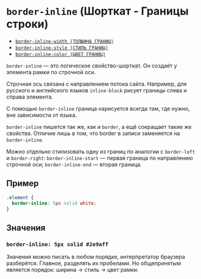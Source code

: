 # `border-inline` (Шорткат - Границы строки)

- [`border-inline-width (ТОЛЩИНА ГРАНИЦ)`](<./border-inline-width (ТОЛЩИНА ГРАНИЦ).md>)
- [`border-inline-style (СТИЛЬ ГРАНИЦ)`](<./border-inline-style (СТИЛЬ ГРАНИЦ).md>)
- [`border-inline-color (ЦВЕТ ГРАНИЦ)`](<./border-inline-color (ЦВЕТ ГРАНИЦ).md>)

`border-inline` — это логическое свойство-шорткат. Он создаёт у элемента рамки по строчной оси.

Строчная ось связана с направлением потока сайта. Например, для русского и английского языков `inline-block` рисует границы слева и справа элемента.

С помощью `border-inline` граница нарисуется всегда там, где нужно, вне зависимости от языка.

`border-inline` пишется так же, как и `border`, а ещё сокращает такие же свойства. Отличие лишь в том, что border в записи заменяется на `border-inline`.

Можно отдельно стилизовать одну из границ по аналогии с `border-left` и `border-right`:
`border-inline-start` — первая граница по направлению строчной оси; `border-inline-end` — вторая граница.

## Пример

```css
.element {
  border-inline: 5px solid white;
}
```

## Значения

### `border-inline: 5px solid #2e9aff`

Значения можно писать в любом порядке, интерпретатор браузера разберётся. Главное, разделять их пробелами. Но общепринятым является порядок: ширина → стиль → цвет рамки.
